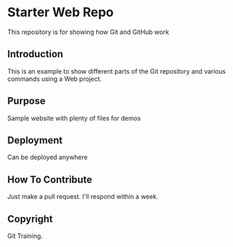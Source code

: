 # Starter Web Repo

This repository is for showing how Git and GitHub work

## Introduction

This is an example to show different parts of the Git repository and various commands using a Web project.

## Purpose

Sample website with plenty of files for demos

## Deployment

Can be deployed anywhere

## How To Contribute

Just make a pull request. I'll respond within a week.

## Copyright

Git Training.